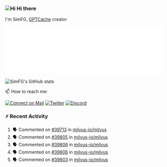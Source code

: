 ### <img src='https://qpluspicture.oss-cn-beijing.aliyuncs.com/6LjjQA/Hi.gif' alt='Hi' width="24"/> Hi there

I'm SimFG, [GPTCache](https://github.com/zilliztech/GPTCache) creator

![Metrics 👋](/metrics.plugin.followup.user.svg)

![SimFG's GitHub stats](https://github-readme-stats.vercel.app/api?username=SimFG&show_icons=true&theme=radical&count_private=true)

📫 How to reach me:

[![Connect on Mail](https://img.shields.io/badge/Ask%20me-anything-1abc9c.svg)](mailto:1142838399@qq.com)
[![Twitter](https://img.shields.io/twitter/follow/FogSim?style=social)](https://twitter.com/FogSim)
[![Discord](https://img.shields.io/discord/1092648432495251507?label=Discord&logo=discord)](https://discord.gg/Q8C6WEjSWV)

### :zap: Recent Activity

<!--START_SECTION:activity-->
1. 🗣 Commented on [#39713](https://github.com/milvus-io/milvus/issues/39713) in [milvus-io/milvus](https://github.com/milvus-io/milvus)
2. 🗣 Commented on [#39805](https://github.com/milvus-io/milvus/issues/39805) in [milvus-io/milvus](https://github.com/milvus-io/milvus)
3. 🗣 Commented on [#39806](https://github.com/milvus-io/milvus/issues/39806) in [milvus-io/milvus](https://github.com/milvus-io/milvus)
4. 🗣 Commented on [#39806](https://github.com/milvus-io/milvus/issues/39806) in [milvus-io/milvus](https://github.com/milvus-io/milvus)
5. 🗣 Commented on [#39803](https://github.com/milvus-io/milvus/issues/39803) in [milvus-io/milvus](https://github.com/milvus-io/milvus)
<!--END_SECTION:activity-->

